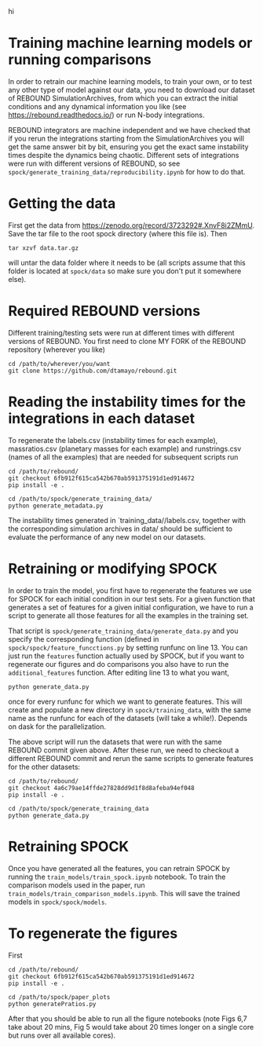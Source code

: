 hi
# Training machine learning models or running comparisons

In order to retrain our machine learning models, to train your own, or to test any other type of model against our data, you need to download our dataset of REBOUND SimulationArchives, from which you can extract the initial conditions and any dynamical information you like (see <https://rebound.readthedocs.io/>) or run N-body integrations.

REBOUND integrators are machine independent and we have checked that if you rerun the integrations starting from the SimulationArchives you will get the same answer bit by bit, ensuring you get the exact same instability times despite the dynamics being chaotic. Different sets of integrations were run with different versions of REBOUND, so see `spock/generate_training_data/reproducibility.ipynb` for how to do that.

# Getting the data

First get the data from <https://zenodo.org/record/3723292#.XnvF8i2ZMmU>. Save the tar file to the root spock directory (where this file is). Then

```shell
tar xzvf data.tar.gz
```

will untar the data folder where it needs to be (all scripts assume that this folder is located at `spock/data` so make sure you don't put it somewhere else).

# Required REBOUND versions

Different training/testing sets were run at different times with different versions of REBOUND. You first need to clone MY FORK of the REBOUND repository (wherever you like) 

```shell
cd /path/to/wherever/you/want
git clone https://github.com/dtamayo/rebound.git
```

# Reading the instability times for the integrations in each dataset

To regenerate the labels.csv (instability times for each example), massratios.csv (planetary masses for each example) and runstrings.csv (names of all the examples) that are needed for subsequent scripts run

```shell
cd /path/to/rebound/
git checkout 6fb912f615ca542b670ab591375191d1ed914672
pip install -e .

cd /path/to/spock/generate_training_data/
python generate_metadata.py
```

The instability times generated in `training_data/<nameofdataset>/labels.csv, together with the corresponding simulation archives in data/ should be sufficient to evaluate the performance of any new model on our datasets.

# Retraining or modifying SPOCK

In order to train the model, you first have to regenerate the features we use for SPOCK for each initial condition in our test sets.
For a given function that generates a set of features for a given initial configuration, we have to run a script to generate all those features for all the examples in the training set. 

That script is `spock/generate_training_data/generate_data.py` and you specify the corresponding function (defined in `spock/spock/feature_funcctions.py` by setting runfunc on line 13. You can just run the `features` function actually used by SPOCK, but if you want to regenerate our figures and do comparisons you also have to run the `additional_features` function. After editing line 13 to what you want,

```shell
python generate_data.py
```

once for every runfunc for which we want to generate features. This will create and populate a new directory in ``spock/training_data``, with the same name as the runfunc for each of the datasets (will take a while!). Depends on dask for the parallelization.

The above script will run the datasets that were run with the same REBOUND commit given above. After these run, we need to checkout a different REBOUND commit and rerun the same scripts to generate features for the other datasets:

```shell
cd /path/to/rebound/
git checkout 4a6c79ae14ffde27828dd9d1f8d8afeba94ef048 
pip install -e .

cd /path/to/spock/generate_training_data
python generate_data.py
```

# Retraining SPOCK

Once you have generated all the features, you can retrain SPOCK by running the `train_models/train_spock.ipynb` notebook. To train the comparison models used in the paper, run `train_models/train_comparison_models.ipynb`. This will save the trained models in `spock/spock/models`.

# To regenerate the figures

First

```shell
cd /path/to/rebound/
git checkout 6fb912f615ca542b670ab591375191d1ed914672
pip install -e .

cd /path/to/spock/paper_plots
python generatePratios.py
```
After that you should be able to run all the figure notebooks (note Figs 6,7 take about 20 mins, Fig 5 would take about 20 times longer on a single core but runs over all available cores).
